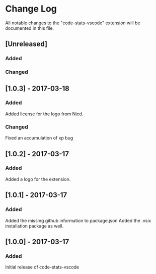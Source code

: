 # Change Log
All notable changes to the "code-stats-vscode" extension will be documented in this file.

## [Unreleased]
### Added

### Changed

## [1.0.3] - 2017-03-18
### Added
Added license for the logo from Nicd.

### Changed
Fixed an accumulation of xp bug

## [1.0.2] - 2017-03-17
### Added
Added a logo for the extension.

## [1.0.1] - 2017-03-17
### Added
Added the missing github information to package.json
Added the .vsix installation package as well.

## [1.0.0] - 2017-03-17
### Added
Initial release of code-stats-vscode
